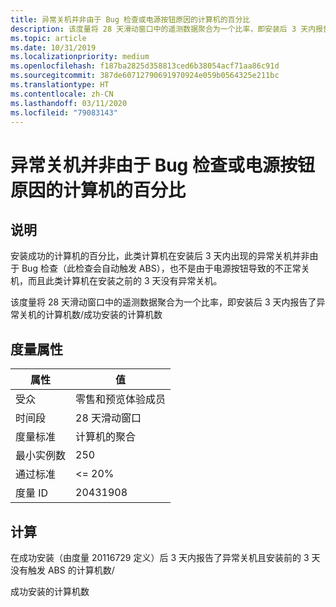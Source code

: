 ```yaml
---
title: 异常关机并非由于 Bug 检查或电源按钮原因的计算机的百分比
description: 该度量将 28 天滑动窗口中的遥测数据聚合为一个比率，即安装后 3 天内报告了异常关机的计算机数/成功安装的计算机数
ms.topic: article
ms.date: 10/31/2019
ms.localizationpriority: medium
ms.openlocfilehash: f187ba2825d358813ced6b38054acf71aa86c91d
ms.sourcegitcommit: 387de60712790691970924e059b0564325e211bc
ms.translationtype: HT
ms.contentlocale: zh-CN
ms.lasthandoff: 03/11/2020
ms.locfileid: "79083143"
---
```

# <a name="percent-of-machines-with-abnormal-shutdown-not-due-to-bugcheck-or-power-button"></a>异常关机并非由于 Bug 检查或电源按钮原因的计算机的百分比

## <a name="description"></a>说明

安装成功的计算机的百分比，此类计算机在安装后 3 天内出现的异常关机并非由于 Bug 检查（此检查会自动触发 ABS），也不是由于电源按钮导致的不正常关机，而且此类计算机在安装之前的 3 天没有异常关机。

该度量将 28 天滑动窗口中的遥测数据聚合为一个比率，即安装后 3 天内报告了异常关机的计算机数/成功安装的计算机数

## <a name="measure-attributes"></a>度量属性

|属性|值|
|----|----|
|受众 |零售和预览体验成员|
|时间段 |28 天滑动窗口|
|度量标准 |计算机的聚合|
|最小实例数 |250|
|通过标准 |<= 20%|
|度量 ID |20431908|

## <a name="calculation"></a>计算

在成功安装（由度量 20116729 定义）后 3 天内报告了异常关机且安装前的 3 天没有触发 ABS 的计算机数/

成功安装的计算机数

